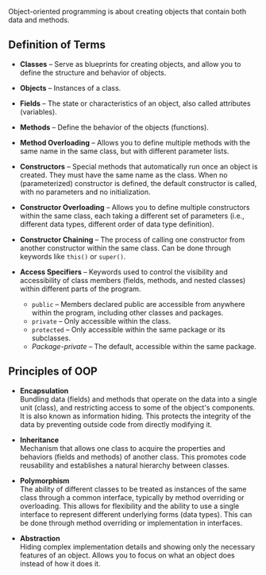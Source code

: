 Object-oriented programming is about creating objects that contain both data and methods.

## Definition of Terms

- **Classes** – Serve as blueprints for creating objects, and allow you to define the structure and behavior of objects.
- **Objects** – Instances of a class.

- **Fields** – The state or characteristics of an object, also called attributes (variables).
- **Methods** – Define the behavior of the objects (functions).
- **Method Overloading** – Allows you to define multiple methods with the same name in the same class, but with different parameter lists.

- **Constructors** – Special methods that automatically run once an object is created. They must have the same name as the class. When no (parameterized) constructor is defined, the default constructor is called, with no parameters and no initialization.
- **Constructor Overloading** – Allows you to define multiple constructors within the same class, each taking a different set of parameters (i.e., different data types, different order of data type definition).
- **Constructor Chaining** – The process of calling one constructor from another constructor within the same class. Can be done through keywords like `this()` or `super()`.

- **Access Specifiers** – Keywords used to control the visibility and accessibility of class members (fields, methods, and nested classes) within different parts of the program.
  - `public` – Members declared public are accessible from anywhere within the program, including other classes and packages.
  - `private` – Only accessible within the class.
  - `protected` – Only accessible within the same package or its subclasses.
  - *Package-private* – The default, accessible within the same package.

## Principles of OOP

- **Encapsulation**  
  Bundling data (fields) and methods that operate on the data into a single unit (class), and restricting access to some of the object's components. It is also known as information hiding. This protects the integrity of the data by preventing outside code from directly modifying it.

- **Inheritance**  
  Mechanism that allows one class to acquire the properties and behaviors (fields and methods) of another class. This promotes code reusability and establishes a natural hierarchy between classes.

- **Polymorphism**  
  The ability of different classes to be treated as instances of the same class through a common interface, typically by method overriding or overloading. This allows for flexibility and the ability to use a single interface to represent different underlying forms (data types). This can be done through method overriding or implementation in interfaces.

- **Abstraction**  
  Hiding complex implementation details and showing only the necessary features of an object. Allows you to focus on what an object does instead of how it does it.



